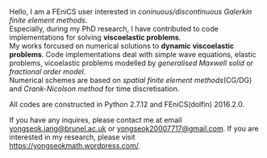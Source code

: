 Hello, I am a FEniCS user interested in *coninuous/discontinuous Galerkin finite element methods*.  
Especially, during my PhD research, I have contributed to code implementations for solving **viscoelastic problems**.  
My works forcused on numerical solutions to **dynamic viscoelastic problems**. 
Code implementations deal with simple wave equations, elastic problems, vicoelastic problems modelled by *generalised Maxwell solid* or *fractional order model*.  
Numerical schemes are based on *spatial finite element methods*(CG/DG) and *Crank-Nicolson method* for time discretisation.


All codes are constructed in Python 2.7.12 and FEniCS(dolfin) 2016.2.0.


If you have any inquires, please contact me at email yongseok.jang@brunel.ac.uk or yongseok20007717@gmail.com.
If you are interested in my research, please visit https://yongseokmath.wordpress.com/.
